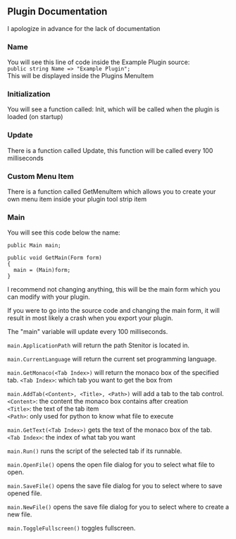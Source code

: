 ## Plugin Documentation

I apologize in advance for the lack of documentation 

### Name
You will see this line of code inside the Example Plugin source:  
`public string Name => "Example Plugin";`  
This will be displayed inside the Plugins MenuItem  

### Initialization
You will see a function called: Init, which will be called when the plugin is loaded (on startup)

### Update
There is a function called Update, this function will be called every 100 milliseconds

### Custom Menu Item
There is a function called GetMenuItem which allows you to create your own menu item inside your plugin tool strip item

### Main
You will see this code below the name:

```
public Main main;

public void GetMain(Form form)
{
  main = (Main)form;
}
```

I recommend not changing anything,
this will be the main form which you can modify with your plugin.

If you were to go into the source code and changing the main form,
it will result in most likely a crash when you export your plugin.

The "main" variable will update every 100 milliseconds.

`main.ApplicationPath` will return the path Stenitor is located in.

`main.CurrentLanguage` will return the current set programming language.

`main.GetMonaco(<Tab Index>)` will return the monaco box of the specified tab.
`<Tab Index>`: which tab you want to get the box from

`main.AddTab(<Content>, <Title>, <Path>)` will add a tab to the tab control.
`<Content>`: the content the monaco box contains after creation  
`<Title>`: the text of the tab item  
`<Path>`: only used for python to know what file to execute  

`main.GetText(<Tab Index>)` gets the text of the monaco box of the tab.  
`<Tab Index>`: the index of what tab you want

`main.Run()` runs the script of the selected tab if its runnable.  

`main.OpenFile()` opens the open file dialog for you to select what file to open.  

`main.SaveFile()` opens the save file dialog for you to select where to save opened file.  

`main.NewFile()` opens the save file dialog for you to select where to create a new file.  

`main.ToggleFullscreen()` toggles fullscreen.  
